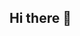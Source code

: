## Hi there 👋

<!--
**JSTONE1111/JSTONE1111** is a ✨ _special_ ✨ repository because its `README.md` (this file) appears on your GitHub profile.

Here are some ideas to get you started:

- 🔭 I’m currently working on ...blockchains
- 🌱 I’m currently learning ...portfolio
- 👯 I’m looking to collaborate on ...anybody
- 🤔 I’m looking for help with ...everything
- 💬 Ask me about ...
- 📫 How to reach me: ...804 921 7742
- 😄 Pronouns: ...
- ⚡ Fun fact: ...
-->
